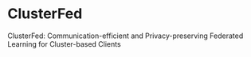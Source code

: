# ClusterFed
ClusterFed: Communication-efficient and Privacy-preserving Federated Learning for Cluster-based Clients
